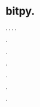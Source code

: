 # bitpy.
.
.
.
.












.






















































.
























.



























.

















































































.































































.






























































































